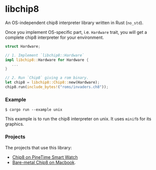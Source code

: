 libchip8
=========================

An OS-independent chip8 interpreter library written in Rust (`no_std`).

Once you implement OS-specific part, i.e. `Hardware` trait, you will get a complete chip8 interpreter for your environment.

```rust
struct Hardware;

// 1. Implement `libchip8::Hardware`
impl libchip8::Hardware for Hardware {
   ...
}

// 2. Run `Chip8` giving a rom binary.
let chip8 = libchip8::Chip8::new(Hardware);
chip8.run(include_bytes!("roms/invaders.ch8"));
```

### Example

```
$ cargo run --example unix
```

This example is to run the chip8 interpreter on unix. It uses `minifb` for its graphics.

### Projects

The projects that use this library:

* [Chip8 on PineTime Smart Watch](https://lupyuen.github.io/pinetime-rust-mynewt/articles/chip8)
* [Bare-metal Chip8 on Macbook](https://github.com/YushiOMOTE/chip8book).
